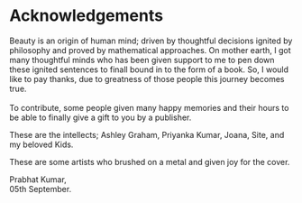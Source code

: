# Acknowledgements
Beauty is an origin of human mind; driven by thoughtful decisions ignited by philosophy and proved by mathematical approaches.
On mother earth, I got many thoughtful minds who has been given support to me to pen down these ignited sentences to finall bound in to the form of a book. So, I would like to pay thanks, due to greatness of those people this journey becomes true.</br>
</br>
To contribute, some people given many happy memories and their hours to be able to finally give a gift to you by a publisher.

These are the intellects; Ashley Graham, Priyanka Kumar, Joana, Site, and my beloved Kids.

These are some artists who brushed on a metal and given joy for the cover.

Prabhat Kumar, </br> 05th September.
